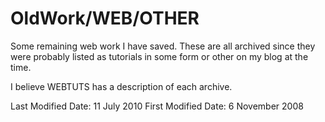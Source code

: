 OldWork/WEB/OTHER
=================

Some remaining web work I have saved. These are all archived since they were probably listed as tutorials in some form
or other on my blog at the time.

I believe WEBTUTS has a description of each archive.

Last Modified Date: 11 July 2010
First Modified Date: 6 November 2008